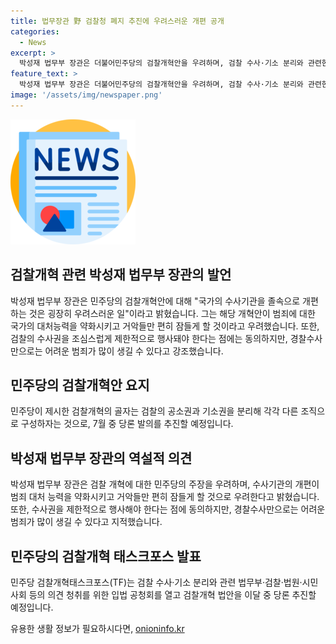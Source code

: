 ```yaml
---
title: 법무장관 野 검찰청 폐지 추진에 우려스러운 개편 공개
categories:
  - News
excerpt: >
  박성재 법무부 장관은 더불어민주당의 검찰개혁안을 우려하며, 검찰 수사·기소 분리와 관련한 법무부·검찰·법원·시민사회 등의 입장을 청취하기 위한 공청회를 열었다. 그는 검찰 권력의 이용을 조심히 제한해야 하지만, 경찰만으로는 어려운 범죄들이 많이 발생하고 있음을 거론했다. 민주당 검찰개혁태스크포스는 검찰을 공소청과 중수청, 국가수사본부로 분리하는 공소청 법안을 추진하고 있다. 또한, 공소 기관인 공소청을 신설하는 내용이 담긴 이성윤 의원의 법안을 발의했다.
feature_text: >
  박성재 법무부 장관은 더불어민주당의 검찰개혁안을 우려하며, 검찰 수사·기소 분리와 관련한 법무부·검찰·법원·시민사회 등의 입장을 청취하기 위한 공청회를 열었다. 그는 검찰 권력의 이용을 조심히 제한해야 하지만, 경찰만으로는 어려운 범죄들이 많이 발생하고 있음을 거론했다. 민주당 검찰개혁태스크포스는 검찰을 공소청과 중수청, 국가수사본부로 분리하는 공소청 법안을 추진하고 있다. 또한, 공소 기관인 공소청을 신설하는 내용이 담긴 이성윤 의원의 법안을 발의했다.
image: '/assets/img/newspaper.png'
---
```


<p><img src="/assets/img/newspaper.png" alt="kimp 속보" /></p>

<h2 data-ke-size="size26">검찰개혁 관련 박성재 법무부 장관의 발언</h2>

<p data-ke-size="size16">박성재 법무부 장관은 민주당의 검찰개혁안에 대해 "국가의 수사기관을 졸속으로 개편하는 것은 굉장히 우려스러운 일"이라고 밝혔습니다. 그는 해당 개혁안이 범죄에 대한 국가의 대처능력을 약화시키고 거악들만 편히 잠들게 할 것이라고 우려했습니다. 또한, 검찰의 수사권을 조심스럽게 제한적으로 행사돼야 한다는 점에는 동의하지만, 경찰수사만으로는 어려운 범죄가 많이 생길 수 있다고 강조했습니다.</p>

<h2 data-ke-size="size26">민주당의 검찰개혁안 요지</h2>

<p data-ke-size="size16">민주당이 제시한 검찰개혁의 골자는 검찰의 공소권과 기소권을 분리해 각각 다른 조직으로 구성하자는 것으로, 7월 중 당론 발의를 추진할 예정입니다.</p>

<h2 data-ke-size="size26">박성재 법무부 장관의 역설적 의견</h2>

<p data-ke-size="size16">박성재 법무부 장관은 검찰 개혁에 대한 민주당의 주장을 우려하며, 수사기관의 개편이 범죄 대처 능력을 약화시키고 거악들만 편히 잠들게 할 것으로 우려한다고 밝혔습니다. 또한, 수사권을 제한적으로 행사해야 한다는 점에 동의하지만, 경찰수사만으로는 어려운 범죄가 많이 생길 수 있다고 지적했습니다.</p>

<h2 data-ke-size="size26">민주당의 검찰개혁 태스크포스 발표</h2>

<p data-ke-size="size16">민주당 검찰개혁태스크포스(TF)는 검찰 수사·기소 분리와 관련 법무부·검찰·법원·시민사회 등의 의견 청취를 위한 입법 공청회를 열고 검찰개혁 법안을 이달 중 당론 추진할 예정입니다.</p>
유용한 생활 정보가 필요하시다면, <a href="https://onioninfo.kr" rel="dofollow">onioninfo.kr</a>


